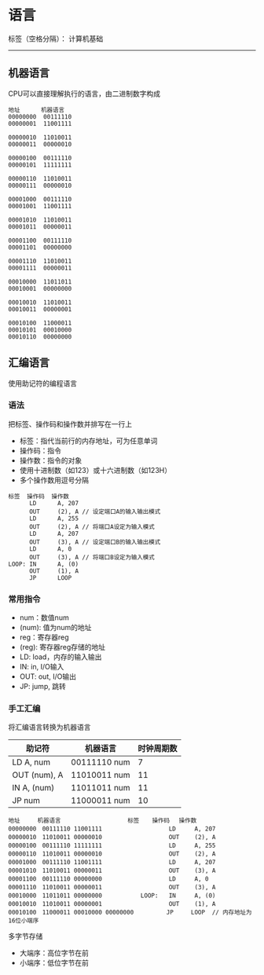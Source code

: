 # 语言

标签（空格分隔）： 计算机基础

---

## 机器语言

CPU可以直接理解执行的语言，由二进制数字构成

```
地址      机器语言
00000000  00111110
00000001  11001111

00000010  11010011
00000011  00000010

00000100  00111110
00000101  11111111

00000110  11010011
00000111  00000010

00001000  00111110
00001001  11001111

00001010  11010011
00001011  00000011

00001100  00111110
00001101  00000000

00001110  11010011
00001111  00000011

00010000  11011011
00010001  00000000

00010010  11010011
00010011  00000001

00010100  11000011
00010101  00010000
00010110  00000000
```

## 汇编语言

使用助记符的编程语言

### 语法

把标签、操作码和操作数并排写在一行上

* 标签：指代当前行的内存地址，可为任意单词
* 操作码：指令
* 操作数：指令的对象
 * 使用十进制数（如123）或十六进制数（如123H）
 * 多个操作数用逗号分隔

```
标签  操作码  操作数
      LD      A, 207
      OUT     (2), A // 设定端口A的输入输出模式
      LD      A, 255
      OUT     (2), A // 将端口A设定为输入模式
      LD      A, 207
      OUT     (3), A // 设定端口B的输入输出模式
      LD      A, 0
      OUT     (3), A // 将端口B设定为输入模式
LOOP: IN      A, (0)
      OUT     (1), A
      JP      LOOP
```

### 常用指令

* num：数值num
* (num): 值为num的地址
* reg：寄存器reg
* (reg): 寄存器reg存储的地址
* LD: load，内存的输入输出
* IN: in, I/O输入
* OUT: out, I/O输出
* JP: jump, 跳转

### 手工汇编

将汇编语言转换为机器语言

| 助记符 | 机器语言 | 时钟周期数
| --- | --- | --- |
| LD A, num | 00111110 num | 7 |
| OUT (num), A | 11010011 num | 11 |
| IN A, (num) | 11011011 num | 11 |
| JP num | 11000011 num | 10 |

```
地址　　　机器语言 　　　             标签　  操作码　 操作数
00000000　00111110 11001111                   LD 　　 A, 207
00000010　11010011 00000010                   OUT 　　(2), A
00000100　00111110 11111111                   LD 　　 A, 255
00000110　11010011 00000010                   OUT 　　(2), A
00001000　00111110 11001111                   LD 　　 A, 207
00001010　11010011 00000011                   OUT 　　(3), A
00001100　00111110 00000000                   LD 　　 A, 0
00001110　11010011 00000011                   OUT 　　(3), A
00010000　11011011 00000000           LOOP:   IN　　  A, (0)
00010010　11010011 00000001                   OUT 　　(1), A
00010100　11000011 00010000 00000000 　　     JP　　　LOOP  // 内存地址为16位小端序
```

多字节存储

* 大端序：高位字节在前
* 小端序：低位字节在前
